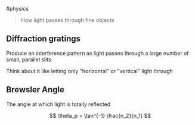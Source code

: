 #physics 

> How light passes through fine objects

## Diffraction gratings
Produce an interference pattern as light passes through a large number of small, parallel slits

Think about it like letting only "horizontal" or "vertical" light through

## Brewsler Angle
The angle at which light is totally reflected

$$ \theta_p = \tan^{-1} \frac{n_2}{n_1} $$